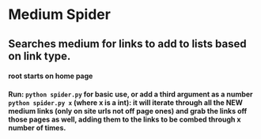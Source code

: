 # Medium Spider
## Searches medium for links to add to lists based on link type.
#### root starts on home page 

#### Run: ```python spider.py``` for basic use, or add a third argument as a number ```python spider.py x``` (where x is a int): it will iterate through all the NEW medium links (only on site urls not off page ones) and grab the links off those pages as well, adding them to the links to be combed through x number of times.

